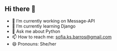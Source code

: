 ## Hi there 👋

- 🔭 I’m currently working on Message-API
- 🌱 I’m currently learning Django
- 💬 Ask me about Python
- 📫 How to reach me: sofia.ks.barros@gmail.com
- 😄 Pronouns: She/her

